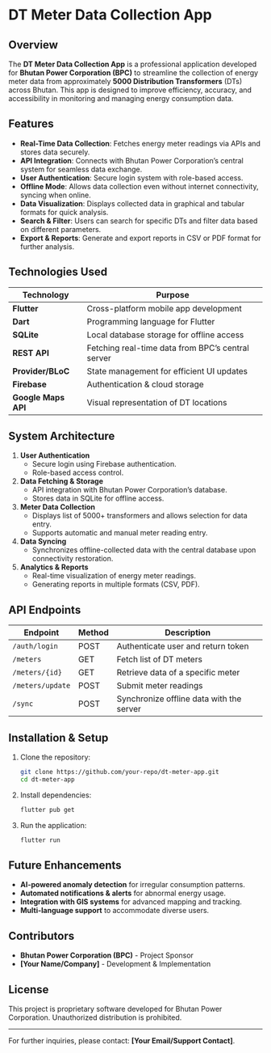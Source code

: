# DT Meter Data Collection App

## Overview
The **DT Meter Data Collection App** is a professional application developed for **Bhutan Power Corporation (BPC)** to streamline the collection of energy meter data from approximately **5000 Distribution Transformers** (DTs) across Bhutan. This app is designed to improve efficiency, accuracy, and accessibility in monitoring and managing energy consumption data.

## Features
- **Real-Time Data Collection**: Fetches energy meter readings via APIs and stores data securely.
- **API Integration**: Connects with Bhutan Power Corporation’s central system for seamless data exchange.
- **User Authentication**: Secure login system with role-based access.
- **Offline Mode**: Allows data collection even without internet connectivity, syncing when online.
- **Data Visualization**: Displays collected data in graphical and tabular formats for quick analysis.
- **Search & Filter**: Users can search for specific DTs and filter data based on different parameters.
- **Export & Reports**: Generate and export reports in CSV or PDF format for further analysis.

## Technologies Used
| Technology  | Purpose  |
|-------------|----------|
| **Flutter** | Cross-platform mobile app development |
| **Dart**    | Programming language for Flutter |
| **SQLite**  | Local database storage for offline access |
| **REST API** | Fetching real-time data from BPC’s central server |
| **Provider/BLoC** | State management for efficient UI updates |
| **Firebase** | Authentication & cloud storage |
| **Google Maps API** | Visual representation of DT locations |

## System Architecture
1. **User Authentication**
   - Secure login using Firebase authentication.
   - Role-based access control.
2. **Data Fetching & Storage**
   - API integration with Bhutan Power Corporation’s database.
   - Stores data in SQLite for offline access.
3. **Meter Data Collection**
   - Displays list of 5000+ transformers and allows selection for data entry.
   - Supports automatic and manual meter reading entry.
4. **Data Syncing**
   - Synchronizes offline-collected data with the central database upon connectivity restoration.
5. **Analytics & Reports**
   - Real-time visualization of energy meter readings.
   - Generating reports in multiple formats (CSV, PDF).

## API Endpoints
| Endpoint | Method | Description |
|----------|--------|-------------|
| `/auth/login` | POST | Authenticate user and return token |
| `/meters` | GET | Fetch list of DT meters |
| `/meters/{id}` | GET | Retrieve data of a specific meter |
| `/meters/update` | POST | Submit meter readings |
| `/sync` | POST | Synchronize offline data with the server |

## Installation & Setup
1. Clone the repository:
   ```sh
   git clone https://github.com/your-repo/dt-meter-app.git
   cd dt-meter-app
   ```
2. Install dependencies:
   ```sh
   flutter pub get
   ```
3. Run the application:
   ```sh
   flutter run
   ```

## Future Enhancements
- **AI-powered anomaly detection** for irregular consumption patterns.
- **Automated notifications & alerts** for abnormal energy usage.
- **Integration with GIS systems** for advanced mapping and tracking.
- **Multi-language support** to accommodate diverse users.

## Contributors
- **Bhutan Power Corporation (BPC)** - Project Sponsor
- **[Your Name/Company]** - Development & Implementation

## License
This project is proprietary software developed for Bhutan Power Corporation. Unauthorized distribution is prohibited.

---
For further inquiries, please contact: **[Your Email/Support Contact]**.

